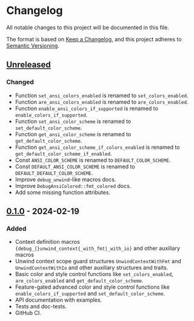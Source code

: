 # Changelog

All notable changes to this project will be documented in this file.

The format is based on [Keep a Changelog](https://keepachangelog.com/en/1.1.0/),
and this project adheres to [Semantic Versioning](https://semver.org/spec/v2.0.0.html).

## [Unreleased]
### Changed
- Function `set_ansi_colors_enabled` is renamed to `set_colors_enabled`.
- Function `are_ansi_colors_enabled` is renamed to `are_colors_enabled`.
- Function `enable_ansi_colors_if_supported` is renamed to
  `enable_colors_if_supported`.
- Function `set_ansi_color_scheme` is renamed to `set_default_color_scheme`.
- Function `get_ansi_color_scheme` is renamed to `get_default_color_scheme`.
- Function `get_ansi_color_scheme_if_colors_enabled` is renamed to
  `get_default_color_scheme_if_enabled`.
- Const `ANSI_COLOR_SCHEME` is renamed to `DEFAULT_COLOR_SCHEME`.
- Const `DEFAULT_ANSI_COLOR_SCHEME` is renamed to `DEFAULT_DEFAULT_COLOR_SCHEME`.
- Improve `debug_unwind`-like macros docs.
- Improve `DebugAnsiColored::fmt_colored` docs.
- Add some missing function attributes.

## [0.1.0] - 2024-02-19
### Added
- Context definition macros `{debug_|}unwind_context{_with_fmt|_with_io}`
  and other auxiliary macros
- Unwind context scope guard structures `UnwindContextWithFmt` and
  `UnwindContextWithIo` and other auxiliary structures and traits.
- Basic color and style control functions like `set_colors_enabled`,
  `are_colors_enabled` and `get_default_color_scheme`.
- Feature-gated advanced color and style control functions like
  `enable_colors_if_supported` and `set_default_color_scheme`.
- API documentation with examples.
- Tests and doc-tests.
- GitHub CI.

[Unreleased]: https://github.com/zheland/unwind-context/compare/v0.1.0...HEAD
[0.1.0]: https://github.com/zheland/unwind-context/compare/v0.0.0...v0.1.0
